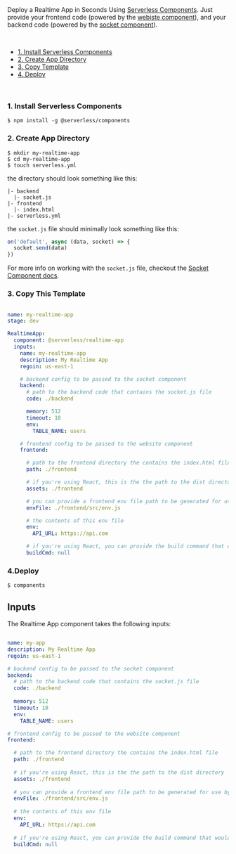 &nbsp;

Deploy a Realtime App in Seconds Using [Serverless Components](https://github.com/serverless/components). Just provide your frontend code (powered by the [webiste component](https://github.com/serverless-components/Website)), and your backend code (powered by the [socket component](https://github.com/serverless-components/Socket)).

&nbsp;

- [1. Install Serverless Components](#1-install-serverless-components)
- [2. Create App Directory](#2-create-app-directory)
- [3. Copy Template](#3-copy-this-template)
- [4. Deploy](#4-deploy)

&nbsp;


### 1. Install Serverless Components

```
$ npm install -g @serverless/components
```

### 2. Create App Directory 

```
$ mkdir my-realtime-app
$ cd my-realtime-app
$ touch serverless.yml
```

the directory should look something like this:


```
|- backend
  |- socket.js
|- frontend
  |- index.html
|- serverless.yml

```

the `socket.js` file should minimally look something like this:

```js
on('default', async (data, socket) => {
  socket.send(data)
})

```

For more info on working with the `socket.js` file, checkout the [Socket Component docs](https://github.com/serverless-components/socket).

### 3. Copy This Template

```yml

name: my-realtime-app
stage: dev

RealtimeApp:
  component: @serverless/realtime-app
  inputs:
    name: my-realtime-app
    description: My Realtime App
    regoin: us-east-1

    # backend config to be passed to the socket component
    backend:
      # path to the backend code that contains the socket.js file
      code: ./backend

      memory: 512
      timeout: 10
      env:
        TABLE_NAME: users

    # frontend config to be passed to the website component
    frontend:

      # path to the frontend directory the contains the index.html file
      path: ./frontend

      # if you're using React, this is the the path to the dist directory
      assets: ./frontend

      # you can provide a frontend env file path to be generated for use by your frontend code
      envFile: ./frontend/src/env.js

      # the contents of this env file
      env:
        API_URL: https://api.com

      # if you're using React, you can provide the build command that would build code from the path dir to the assets dir
      buildCmd: null
```

### 4.Deploy

```
$ components
```

## Inputs

The Realtime App component takes the following inputs:

```yml

name: my-app
description: My Realtime App
regoin: us-east-1

# backend config to be passed to the socket component
backend:
  # path to the backend code that contains the socket.js file
  code: ./backend
  
  memory: 512
  timeout: 10
  env:
    TABLE_NAME: users

# frontend config to be passed to the website component
frontend:

  # path to the frontend directory the contains the index.html file
  path: ./frontend
  
  # if you're using React, this is the the path to the dist directory
  assets: ./frontend
  
  # you can provide a frontend env file path to be generated for use by your frontend code
  envFile: ./frontend/src/env.js
  
  # the contents of this env file
  env:
    API_URL: https://api.com
    
  # if you're using React, you can provide the build command that would build code from the path dir to the assets dir
  buildCmd: null
```
